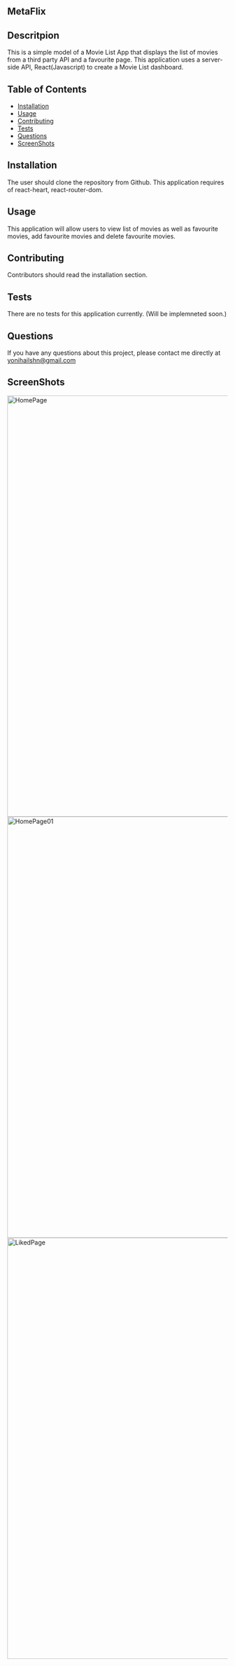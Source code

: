 ## MetaFlix

## Descritpion
This is a simple model of a Movie List App that displays the list of movies from a third party API and a favourite page. This application uses a server-side API, React(Javascript) to create a Movie List dashboard.

## Table of Contents
* [Installation](#installation)
* [Usage](#usage)
* [Contributing](#contributing)
* [Tests](#tests)
* [Questions](#questions)
* [ScreenShots](#screen-shots)

## Installation
The user should clone the repository from Github. This application requires of react-heart, react-router-dom.

## Usage
This application will allow users to view list of movies as well as favourite movies, add favourite movies and delete favourite movies.

## Contributing
Contributors should read the installation section.

## Tests
There are no tests for this application currently. (Will be implemneted soon.)

## Questions
If you have any questions about this project, please contact me directly at yonihailshn@gmail.com

## ScreenShots

<img width="961" alt="HomePage" src="https://user-images.githubusercontent.com/78513952/179241938-a4553aa1-3b1c-4cde-9371-e46a6c13a643.png">

<img width="961" alt="HomePage01" src="https://user-images.githubusercontent.com/78513952/179241992-fb99e2a6-fcfb-4828-a854-5d2c884bce07.png">

<img width="961" alt="LikedPage" src="https://user-images.githubusercontent.com/78513952/179242004-4ba574e2-a109-4774-919f-4fd46ddbb7f3.png">